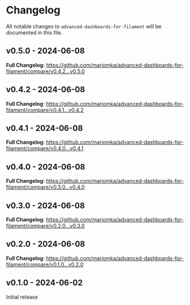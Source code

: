 # Changelog

All notable changes to `advanced-dashboards-for-filament` will be documented in this file.

## v0.5.0 - 2024-06-08

**Full Changelog**: https://github.com/mariomka/advanced-dashboards-for-filament/compare/v0.4.2...v0.5.0

## v0.4.2 - 2024-06-08

**Full Changelog**: https://github.com/mariomka/advanced-dashboards-for-filament/compare/v0.4.1...v0.4.2

## v0.4.1 - 2024-06-08

**Full Changelog**: https://github.com/mariomka/advanced-dashboards-for-filament/compare/v0.4.0...v0.4.1

## v0.4.0 - 2024-06-08

**Full Changelog**: https://github.com/mariomka/advanced-dashboards-for-filament/compare/v0.3.0...v0.4.0

## v0.3.0 - 2024-06-08

**Full Changelog**: https://github.com/mariomka/advanced-dashboards-for-filament/compare/v0.2.0...v0.3.0

## v0.2.0 - 2024-06-08

**Full Changelog**: https://github.com/mariomka/advanced-dashboards-for-filament/compare/v0.1.0...v0.2.0

## v0.1.0 - 2024-06-02

Initial release
